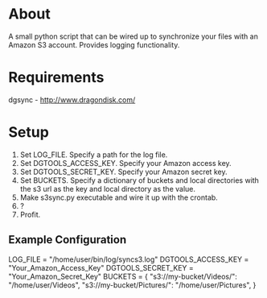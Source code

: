 About
=====
A small python script that can be wired up to synchronize your files with an Amazon S3 account. Provides logging functionality.

Requirements
============
dgsync - http://www.dragondisk.com/

Setup
=====
1.  Set LOG_FILE.  Specify a path for the log file.
2.  Set DGTOOLS_ACCESS_KEY.  Specify your Amazon access key.
3.  Set DGTOOLS_SECRET_KEY.  Specify your Amazon secret key.
4.  Set BUCKETS.  Specify a dictionary of buckets and local directories with the s3 url as the key and local directory as the value.
5.  Make s3sync.py executable and wire it up with the crontab.
6.  ?
7.  Profit.

Example Configuration
---------------------
LOG_FILE = "/home/user/bin/log/syncs3.log"
DGTOOLS_ACCESS_KEY = "Your_Amazon_Access_Key"
DGTOOLS_SECRET_KEY = "Your_Amazon_Secret_Key"
BUCKETS = {
    "s3://my-bucket/Videos/": "/home/user/Videos",
    "s3://my-bucket/Pictures/": "/home/user/Pictures",
}
